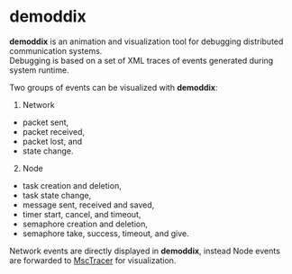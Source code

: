 demoddix
========

**demoddix** is an animation and visualization tool for debugging distributed communication systems.  
Debugging is based on a set of XML traces of events generated during system runtime.


Two groups of events can be visualized with **demoddix**:  

1. Network
  * packet sent,
  * packet received,
  * packet lost, and
  * state change.
  
2. Node
  * task creation and deletion,
  * task state change,
  * message sent, received and saved,
  * timer start, cancel, and timeout,
  * semaphore creation and deletion,
  * semaphore take, success, timeout, and give.

Network events are directly displayed in **demoddix**, instead Node events are forwarded to [MscTracer](http://www.pragmadev.com/product/tracing.html) for visualization.
